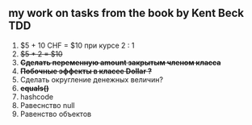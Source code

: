 my work on tasks from the book by Kent Beck TDD
-----------------------------------
1. $5 + 10 CHF = $10 при курсе 2 : 1
2. ~~$5 * 2 = $10~~
3. **~~Сделать переменную amount закрытым членом класса~~**
4. ~~**Побочные эффекты в класее Dollar ?**~~
5. Сделать округление денежных величин?
6. ~~**equals()**~~
7. hashcode
8. Равеснство null
9. Равенство объектов
